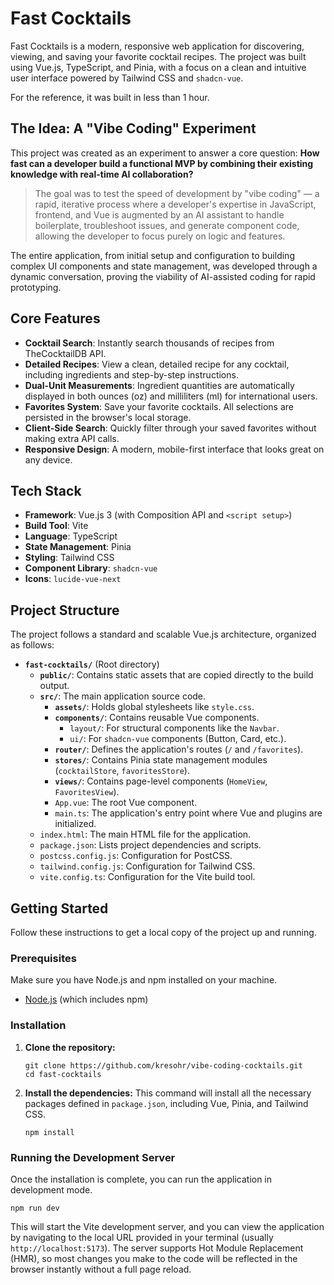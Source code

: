 # Fast Cocktails

Fast Cocktails is a modern, responsive web application for discovering, viewing, and saving your favorite cocktail recipes. The project was built using Vue.js, TypeScript, and Pinia, with a focus on a clean and intuitive user interface powered by Tailwind CSS and `shadcn-vue`.

For the reference, it was built in less than 1 hour.

## The Idea: A "Vibe Coding" Experiment

This project was created as an experiment to answer a core question: **How fast can a developer build a functional MVP by combining their existing knowledge with real-time AI collaboration?**

> The goal was to test the speed of development by "vibe coding" — a rapid, iterative process where a developer's expertise in JavaScript, frontend, and Vue is augmented by an AI assistant to handle boilerplate, troubleshoot issues, and generate component code, allowing the developer to focus purely on logic and features.

The entire application, from initial setup and configuration to building complex UI components and state management, was developed through a dynamic conversation, proving the viability of AI-assisted coding for rapid prototyping.

## Core Features

- **Cocktail Search**: Instantly search thousands of recipes from TheCocktailDB API.
- **Detailed Recipes**: View a clean, detailed recipe for any cocktail, including ingredients and step-by-step instructions.
- **Dual-Unit Measurements**: Ingredient quantities are automatically displayed in both ounces (oz) and milliliters (ml) for international users.
- **Favorites System**: Save your favorite cocktails. All selections are persisted in the browser's local storage.
- **Client-Side Search**: Quickly filter through your saved favorites without making extra API calls.
- **Responsive Design**: A modern, mobile-first interface that looks great on any device.

## Tech Stack

- **Framework**: Vue.js 3 (with Composition API and `<script setup>`)
- **Build Tool**: Vite
- **Language**: TypeScript
- **State Management**: Pinia
- **Styling**: Tailwind CSS
- **Component Library**: `shadcn-vue`
- **Icons**: `lucide-vue-next`

## Project Structure

The project follows a standard and scalable Vue.js architecture, organized as follows:

- **`fast-cocktails/`** (Root directory)
  - **`public/`**: Contains static assets that are copied directly to the build output.
  - **`src/`**: The main application source code.
    - **`assets/`**: Holds global stylesheets like `style.css`.
    - **`components/`**: Contains reusable Vue components.
      - `layout/`: For structural components like the `Navbar`.
      - `ui/`: For `shadcn-vue` components (Button, Card, etc.).
    - **`router/`**: Defines the application's routes (`/` and `/favorites`).
    - **`stores/`**: Contains Pinia state management modules (`cocktailStore`, `favoritesStore`).
    - **`views/`**: Contains page-level components (`HomeView`, `FavoritesView`).
    - `App.vue`: The root Vue component.
    - `main.ts`: The application's entry point where Vue and plugins are initialized.
  - `index.html`: The main HTML file for the application.
  - `package.json`: Lists project dependencies and scripts.
  - `postcss.config.js`: Configuration for PostCSS.
  - `tailwind.config.js`: Configuration for Tailwind CSS.
  - `vite.config.ts`: Configuration for the Vite build tool.

## Getting Started

Follow these instructions to get a local copy of the project up and running.

### Prerequisites

Make sure you have Node.js and npm installed on your machine.

- [Node.js](https://nodejs.org/) (which includes npm)

### Installation

1.  **Clone the repository:**

    ```
    git clone https://github.com/kresohr/vibe-coding-cocktails.git
    cd fast-cocktails
    ```

2.  **Install the dependencies:**
    This command will install all the necessary packages defined in `package.json`, including Vue, Pinia, and Tailwind CSS.
    ```
    npm install
    ```

### Running the Development Server

Once the installation is complete, you can run the application in development mode.

    npm run dev

This will start the Vite development server, and you can view the application by navigating to the local URL provided in your terminal (usually `http://localhost:5173`). The server supports Hot Module Replacement (HMR), so most changes you make to the code will be reflected in the browser instantly without a full page reload.
